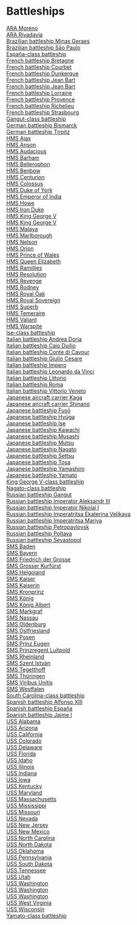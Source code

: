 # Battleships
[ARA Moreno](https://en.wikipedia.org/wiki/ARA_Moreno)<br>
[ARA Rivadavia](https://en.wikipedia.org/wiki/ARA_Rivadavia)<br>
[Brazilian battleship Minas Geraes](https://en.wikipedia.org/wiki/Brazilian_battleship_Minas_Geraes)<br>
[Brazilian battleship São Paulo](https://en.wikipedia.org/wiki/Brazilian_battleship_S%C3%A3o_Paulo)<br>
[España-class battleship](https://en.wikipedia.org/wiki/Espa%C3%B1a-class_battleship)<br>
[French battleship Bretagne](https://en.wikipedia.org/wiki/French_battleship_Bretagne)<br>
[French battleship Courbet](https://en.wikipedia.org/wiki/French_battleship_Courbet_(1911))<br>
[French battleship Dunkerque](https://en.wikipedia.org/wiki/French_battleship_Dunkerque)<br>
[French battleship Jean Bart](https://en.wikipedia.org/wiki/French_battleship_Jean_Bart_(1911))<br>
[French battleship Jean Bart](https://en.wikipedia.org/wiki/French_battleship_Jean_Bart_(1940))<br>
[French battleship Lorraine](https://en.wikipedia.org/wiki/French_battleship_Lorraine)<br>
[French battleship Provence](https://en.wikipedia.org/wiki/French_battleship_Provence)<br>
[French battleship Richelieu](https://en.wikipedia.org/wiki/French_battleship_Richelieu)<br>
[French battleship Strasbourg](https://en.wikipedia.org/wiki/French_battleship_Strasbourg)<br>
[Gangut-class battleship](https://en.wikipedia.org/wiki/Gangut-class_battleship)<br>
[German battleship Bismarck](https://en.wikipedia.org/wiki/German_battleship_Bismarck)<br>
[German battleship Tirpitz](https://en.wikipedia.org/wiki/German_battleship_Tirpitz)<br>
[HMS Ajax](https://en.wikipedia.org/wiki/HMS_Ajax_(1912))<br>
[HMS Anson](https://en.wikipedia.org/wiki/HMS_Anson_(79))<br>
[HMS Audacious](https://en.wikipedia.org/wiki/HMS_Audacious_(1912))<br>
[HMS Barham](https://en.wikipedia.org/wiki/HMS_Barham_(04))<br>
[HMS Bellerophon](https://en.wikipedia.org/wiki/HMS_Bellerophon_(1907))<br>
[HMS Benbow](https://en.wikipedia.org/wiki/HMS_Benbow_(1913))<br>
[HMS Centurion](https://en.wikipedia.org/wiki/HMS_Centurion_(1911))<br>
[HMS Colossus](https://en.wikipedia.org/wiki/HMS_Colossus_(1910))<br>
[HMS Duke of York](https://en.wikipedia.org/wiki/HMS_Duke_of_York_(17))<br>
[HMS Emperor of India](https://en.wikipedia.org/wiki/HMS_Emperor_of_India)<br>
[HMS Howe](https://en.wikipedia.org/wiki/HMS_Howe_(32))<br>
[HMS Iron Duke](https://en.wikipedia.org/wiki/HMS_Iron_Duke_(1912))<br>
[HMS King George V](https://en.wikipedia.org/wiki/HMS_King_George_V_(1911))<br>
[HMS King George V](https://en.wikipedia.org/wiki/HMS_King_George_V_(41))<br>
[HMS Malaya](https://en.wikipedia.org/wiki/HMS_Malaya)<br>
[HMS Marlborough](https://en.wikipedia.org/wiki/HMS_Marlborough_(1912))<br>
[HMS Nelson](https://en.wikipedia.org/wiki/HMS_Nelson_(28))<br>
[HMS Orion](https://en.wikipedia.org/wiki/HMS_Orion_(1910))<br>
[HMS Prince of Wales](https://en.wikipedia.org/wiki/HMS_Prince_of_Wales_(53))<br>
[HMS Queen Elizabeth](https://en.wikipedia.org/wiki/HMS_Queen_Elizabeth_(1913))<br>
[HMS Ramillies](https://en.wikipedia.org/wiki/HMS_Ramillies_(07))<br>
[HMS Resolution](https://en.wikipedia.org/wiki/HMS_Resolution_(09))<br>
[HMS Revenge](https://en.wikipedia.org/wiki/HMS_Revenge_(06))<br>
[HMS Rodney](https://en.wikipedia.org/wiki/HMS_Rodney_(29))<br>
[HMS Royal Oak](https://en.wikipedia.org/wiki/HMS_Royal_Oak_(08))<br>
[HMS Royal Sovereign](https://en.wikipedia.org/wiki/HMS_Royal_Sovereign_(05))<br>
[HMS Superb](https://en.wikipedia.org/wiki/HMS_Superb_(1907))<br>
[HMS Temeraire](https://en.wikipedia.org/wiki/HMS_Temeraire_(1907))<br>
[HMS Valiant](https://en.wikipedia.org/wiki/HMS_Valiant_(1914))<br>
[HMS Warspite](https://en.wikipedia.org/wiki/HMS_Warspite_(03))<br>
[Ise-class battleship](https://en.wikipedia.org/wiki/Ise-class_battleship)<br>
[Italian battleship Andrea Doria](https://en.wikipedia.org/wiki/Italian_battleship_Andrea_Doria)<br>
[Italian battleship Caio Duilio](https://en.wikipedia.org/wiki/Italian_battleship_Caio_Duilio)<br>
[Italian battleship Conte di Cavour](https://en.wikipedia.org/wiki/Italian_battleship_Conte_di_Cavour)<br>
[Italian battleship Giulio Cesare](https://en.wikipedia.org/wiki/Italian_battleship_Giulio_Cesare)<br>
[Italian battleship Impero](https://en.wikipedia.org/wiki/Italian_battleship_Impero)<br>
[Italian battleship Leonardo da Vinci](https://en.wikipedia.org/wiki/Italian_battleship_Leonardo_da_Vinci)<br>
[Italian battleship Littorio](https://en.wikipedia.org/wiki/Italian_battleship_Littorio)<br>
[Italian battleship Roma](https://en.wikipedia.org/wiki/Italian_battleship_Roma_(1940))<br>
[Italian battleship Vittorio Veneto](https://en.wikipedia.org/wiki/Italian_battleship_Vittorio_Veneto)<br>
[Japanese aircraft carrier Kaga](https://en.wikipedia.org/wiki/Japanese_aircraft_carrier_Kaga)<br>
[Japanese aircraft carrier Shinano](https://en.wikipedia.org/wiki/Japanese_aircraft_carrier_Shinano)<br>
[Japanese battleship Fusō](https://en.wikipedia.org/wiki/Japanese_battleship_Fusō)<br>
[Japanese battleship Hyūga](https://en.wikipedia.org/wiki/Japanese_battleship_Hy%C5%ABga)<br>
[Japanese battleship Ise](https://en.wikipedia.org/wiki/Japanese_battleship_Ise)<br>
[Japanese battleship Kawachi](https://en.wikipedia.org/wiki/Japanese_battleship_Kawachi)<br>
[Japanese battleship Musashi](https://en.wikipedia.org/wiki/Japanese_battleship_Musashi)<br>
[Japanese battleship Mutsu](https://en.wikipedia.org/wiki/Japanese_battleship_Mutsu)<br>
[Japanese battleship Nagato](https://en.wikipedia.org/wiki/Japanese_battleship_Nagato)<br>
[Japanese battleship Settsu](https://en.wikipedia.org/wiki/Japanese_battleship_Settsu)<br>
[Japanese battleship Tosa](https://en.wikipedia.org/wiki/Japanese_battleship_Tosa)<br>
[Japanese battleship Yamashiro](https://en.wikipedia.org/wiki/Japanese_battleship_Yamashiro)<br>
[Japanese battleship Yamato](https://en.wikipedia.org/wiki/Japanese_battleship_Yamato)<br>
[King George V-class battleship](https://en.wikipedia.org/wiki/King_George_V-class_battleship_(1911))<br>
[Nagato-class battleship](https://en.wikipedia.org/wiki/Nagato-class_battleship)<br>
[Russian battleship Gangut](https://en.wikipedia.org/wiki/Russian_battleship_Gangut_(1911))<br>
[Russian battleship Imperator Aleksandr III](https://en.wikipedia.org/wiki/Russian_battleship_Imperator_Aleksandr_III)<br>
[Russian battleship Imperator Nikolai I](https://en.wikipedia.org/wiki/Russian_battleship_Imperator_Nikolai_I_(1916))<br>
[Russian battleship Imperatritsa Ekaterina Velikaya](https://en.wikipedia.org/wiki/Russian_battleship_Imperatritsa_Ekaterina_Velikaya)<br>
[Russian battleship Imperatritsa Mariya](https://en.wikipedia.org/wiki/Russian_battleship_Imperatritsa_Mariya)<br>
[Russian battleship Petropavlovsk](https://en.wikipedia.org/wiki/Russian_battleship_Petropavlovsk_(1911))<br>
[Russian battleship Poltava](https://en.wikipedia.org/wiki/Russian_battleship_Poltava_(1911))<br>
[Russian battleship Sevastopol](https://en.wikipedia.org/wiki/Russian_battleship_Sevastopol_(1911))<br>
[SMS Baden](https://en.wikipedia.org/wiki/SMS_Baden)<br>
[SMS Bayern](https://en.wikipedia.org/wiki/SMS_Bayern)<br>
[SMS Friedrich der Grosse](https://en.wikipedia.org/wiki/SMS_Friedrich_der_Grosse_(1911))<br>
[SMS Grosser Kurfürst](https://en.wikipedia.org/wiki/SMS_Grosser_Kurf%C3%BCrst_(1913))<br>
[SMS Helgoland](https://en.wikipedia.org/wiki/SMS_Helgoland)<br>
[SMS Kaiser](https://en.wikipedia.org/wiki/SMS_Kaiser_(1911))<br>
[SMS Kaiserin](https://en.wikipedia.org/wiki/SMS_Kaiserin)<br>
[SMS Kronprinz](https://en.wikipedia.org/wiki/SMS_Kronprinz)<br>
[SMS König](https://en.wikipedia.org/wiki/SMS_K%C3%B6nig)<br>
[SMS König Albert](https://en.wikipedia.org/wiki/SMS_K%C3%B6nig_Albert)<br>
[SMS Markgraf](https://en.wikipedia.org/wiki/SMS_Markgraf)<br>
[SMS Nassau](https://en.wikipedia.org/wiki/SMS_Nassau)<br>
[SMS Oldenburg](https://en.wikipedia.org/wiki/SMS_Oldenburg)<br>
[SMS Ostfriesland](https://en.wikipedia.org/wiki/SMS_Ostfriesland)<br>
[SMS Posen](https://en.wikipedia.org/wiki/SMS_Posen)<br>
[SMS Prinz Eugen](https://en.wikipedia.org/wiki/SMS_Prinz_Eugen_(1912))<br>
[SMS Prinzregent Luitpold](https://en.wikipedia.org/wiki/SMS_Prinzregent_Luitpold)<br>
[SMS Rheinland](https://en.wikipedia.org/wiki/SMS_Rheinland)<br>
[SMS Szent István](https://en.wikipedia.org/wiki/SMS_Szent_Istv%C3%A1n)<br>
[SMS Tegetthoff](https://en.wikipedia.org/wiki/SMS_Tegetthoff_(1912))<br>
[SMS Thüringen](https://en.wikipedia.org/wiki/SMS_Th%C3%BCringen)<br>
[SMS Viribus Unitis](https://en.wikipedia.org/wiki/SMS_Viribus_Unitis)<br>
[SMS Westfalen](https://en.wikipedia.org/wiki/SMS_Westfalen)<br>
[South Carolina-class battleship](https://en.wikipedia.org/wiki/South_Carolina-class_battleship)<br>
[Spanish battleship Alfonso XIII](https://en.wikipedia.org/wiki/Spanish_battleship_Alfonso_XIII)<br>
[Spanish battleship España](https://en.wikipedia.org/wiki/Spanish_battleship_Espa%C3%B1a)<br>
[Spanish battleship Jaime I](https://en.wikipedia.org/wiki/Spanish_battleship_Jaime_I)<br>
[USS Alabama](https://en.wikipedia.org/wiki/USS_Alabama_(BB-60))<br>
[USS Arizona](https://en.wikipedia.org/wiki/USS_Arizona_(BB-39))<br>
[USS California](https://en.wikipedia.org/wiki/USS_California_(BB-44))<br>
[USS Colorado](https://en.wikipedia.org/wiki/USS_Colorado_(BB-45))<br>
[USS Delaware](https://en.wikipedia.org/wiki/USS_Delaware_(BB-28))<br>
[USS Florida](https://en.wikipedia.org/wiki/USS_Florida_(BB-30))<br>
[USS Idaho](https://en.wikipedia.org/wiki/USS_Idaho_(BB-42))<br>
[USS Illinois](https://en.wikipedia.org/wiki/USS_Illinois_(BB-65))<br>
[USS Indiana](https://en.wikipedia.org/wiki/USS_Indiana_(BB-58))<br>
[USS Iowa](https://en.wikipedia.org/wiki/USS_Iowa_(BB-61))<br>
[USS Kentucky](https://en.wikipedia.org/wiki/USS_Kentucky_(BB-66))<br>
[USS Maryland](https://en.wikipedia.org/wiki/USS_Maryland_(BB-46))<br>
[USS Massachusetts](https://en.wikipedia.org/wiki/USS_Massachusetts_(BB-59))<br>
[USS Mississippi](https://en.wikipedia.org/wiki/USS_Mississippi_(BB-41))<br>
[USS Missouri](https://en.wikipedia.org/wiki/USS_Missouri_(BB-63))<br>
[USS Nevada](https://en.wikipedia.org/wiki/USS_Nevada_(BB-36))<br>
[USS New Jersey](https://en.wikipedia.org/wiki/USS_New_Jersey_(BB-62))<br>
[USS New Mexico](https://en.wikipedia.org/wiki/USS_New_Mexico_(BB-40))<br>
[USS North Carolina](https://en.wikipedia.org/wiki/USS_North_Carolina_(BB-55))<br>
[USS North Dakota](https://en.wikipedia.org/wiki/USS_North_Dakota_(BB-29))<br>
[USS Oklahoma](https://en.wikipedia.org/wiki/USS_Oklahoma_(BB-37))<br>
[USS Pennsylvania](https://en.wikipedia.org/wiki/USS_Pennsylvania_(BB-38))<br>
[USS South Dakota](https://en.wikipedia.org/wiki/USS_South_Dakota_(BB-57))<br>
[USS Tennessee](https://en.wikipedia.org/wiki/USS_Tennessee_(BB-43))<br>
[USS Utah](https://en.wikipedia.org/wiki/USS_Utah_(BB-31))<br>
[USS Washington](https://en.wikipedia.org/wiki/USS_Washington)<br>
[USS Washington](https://en.wikipedia.org/wiki/USS_Washington_(BB-56))<br>
[USS Washington](https://en.wikipedia.org/wiki/USS_Washington_(BB-47))<br>
[USS West Virginia](https://en.wikipedia.org/wiki/USS_West_Virginia_(BB-48))<br>
[USS Wisconsin](https://en.wikipedia.org/wiki/USS_Wisconsin_(BB-64))<br>
[Yamato-class battleship](https://en.wikipedia.org/wiki/Yamato-class_battleship)<br>
